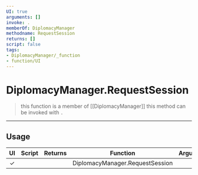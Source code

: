 ```yaml
---
UI: true
arguments: []
invoke: .
memberOf: DiplomacyManager
methodname: RequestSession
returns: []
script: false
tags:
- DiplomacyManager/_function
- function/UI
---
```

# DiplomacyManager.RequestSession
> this function is a member of [[DiplomacyManager]]
> this method can be invoked with `.`
-----
## Usage
|  UI | Script | Returns | Function | Arguments |
|:---:|:------:|-------:|:--------:|:---------|
|✓| ||DiplomacyManager.RequestSession||

